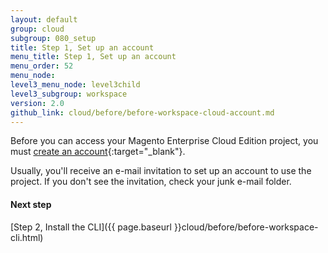 ```yaml
---
layout: default
group: cloud
subgroup: 080_setup
title: Step 1, Set up an account
menu_title: Step 1, Set up an account
menu_order: 52
menu_node: 
level3_menu_node: level3child
level3_subgroup: workspace
version: 2.0
github_link: cloud/before/before-workspace-cloud-account.md
---
```


Before you can access your Magento Enterprise Cloud Edition project, you must [create an account](https://accounts.magento.cloud){:target="_blank"}. 

Usually, you'll receive an e-mail invitation to set up an account to use the project. If you don't see the invitation, check your junk e-mail folder.

#### Next step
[Step 2, Install the CLI]({{ page.baseurl }}cloud/before/before-workspace-cli.html)